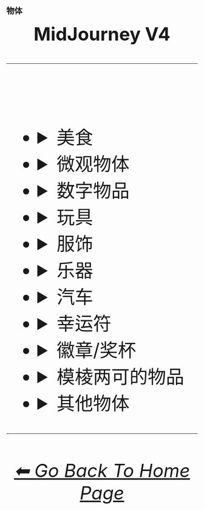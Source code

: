 <h2>物体</h2>

<div align="center">

<font size="15">**MidJourney V4**
<br>

</div>

<hr>
<br>


- <details><summary>美食</summary><p>

  - <details><summary>水果蔬菜</summary><p><div align="center">

	| Fruit | Vegetable |
	| :-: | :-: |
	| <img src="/Images/MJ_V4/V4_Alpha_3.5/Midjourney_Styles/Fruit.webp?raw=true" width="256" /> | <img src="/Images/MJ_V4/V4_Alpha_3.5/Midjourney_Styles/Vegetable.webp?raw=true" width="256" /> |
	
	<br>
	
	| Fig | Mango | Cauliflower |
	| :-: | :-: | :-: |
	| <img src="/Images/MJ_V4/V4_Alpha_3.5/Midjourney_Styles/Fig.webp?raw=true" width="256" /> | <img src="/Images/MJ_V4/V4_Alpha_3.5/Midjourney_Styles/Mango.webp?raw=true" width="256" /> | <img src="/Images/MJ_V4/V4_Alpha_3.5/Midjourney_Styles/Cauliflower.webp?raw=true" width="256" /> |

	</div></p></details>


  - <details><summary>肉/蛋/奶酪</summary><p><div align="center">

	| Beef | Wagyu | Tallow |
	| :-: | :-: | :-: |
	| <img src="/Images/MJ_V4/V4_Alpha_3.5/Midjourney_Styles/Beef.webp?raw=true" width="256" /> | <img src="/Images/MJ_V4/V4_Alpha_3.5/Midjourney_Styles/Wagyu.webp?raw=true" width="256" /> | <img src="/Images/MJ_V4/V4_Alpha_3.5/Midjourney_Styles/Tallow.webp?raw=true" width="256" /> |
	
	<br>
	
	| Pork | Bacon |
	| :-: | :-: |
	| <img src="/Images/MJ_V4/V4_Alpha_3.5/Midjourney_Styles/Pork.webp?raw=true" width="256" /> | <img src="/Images/MJ_V4/V4_Alpha_3.5/Midjourney_Styles/Bacon.webp?raw=true" width="256" /> |

	<br>

	| Cheese |
	| :-: |
	| <img src="/Images/MJ_V4/V4_Alpha_3.5/Midjourney_Styles/Cheese.webp?raw=true" width="256" /> |

	<br>
	
	| Egg | Egg Yolk |
	| :-: | :-: |
	| <img src="/Images/MJ_V4/V4_Alpha_3.5/Midjourney_Styles/Egg.webp?raw=true" width="256" /> | <img src="/Images/MJ_V4/V4_Alpha_3.5/Midjourney_Styles/Egg_Yolk.webp?raw=true" width="256" /> |

	</div></p></details>


  - <details><summary>面包</summary><p><div align="center">

	| Bread | Made of Bread | Pretzel |
	| :-: | :-: | :-: |
	| <img src="/Images/MJ_V4/V4_Alpha_3.5/Midjourney_Styles/Bread.webp?raw=true" width="256" /> | <img src="/Images/MJ_V4/V4_Alpha_3.5/Midjourney_Styles/Made_of_Bread.webp?raw=true" width="256" /> | <img src="/Images/MJ_V4/V4_Alpha_3.5/Midjourney_Styles/Pretzel.webp?raw=true" width="256" /> |

	<br>
	
	| Shortcrust-Pastry | Flaky-Pastry | Puff-Pastry |
	| :-: | :-: | :-: |
	| <img src="/Images/MJ_V4/V4_Alpha_3.5/Midjourney_Styles/Shortcrust-Pastry.webp?raw=true" width="256" /> | <img src="/Images/MJ_V4/V4_Alpha_3.5/Midjourney_Styles/Flaky-Pastry.webp?raw=true" width="256" /> | <img src="/Images/MJ_V4/V4_Alpha_3.5/Midjourney_Styles/Puff-Pastry.webp?raw=true" width="256" /> |

	<br>

	| Choux-Pastry | Phyllo |
	| :-: | :-: |
	| <img src="/Images/MJ_V4/V4_Alpha_3.5/Midjourney_Styles/Choux-Pastry.webp?raw=true" width="256" /> | <img src="/Images/MJ_V4/V4_Alpha_3.5/Midjourney_Styles/Phyllo.webp?raw=true" width="256" /> |

	</div></p></details>


  - <details><summary>干果与豆子</summary><p><div align="center">

	| Beans |
	| :-: |
	| <img src="/Images/MJ_V4/V4_Alpha_3.5/Midjourney_Styles/Beans.webp?raw=true" width="256" /> |

	<br>

	| Peanut |
	| :-: |
	| <img src="/Images/MJ_V4/V4_Alpha_3.5/Midjourney_Styles/Peanut.webp?raw=true" width="256" /> |

	<br>
	
	| Coconut |
	| :-: |
	| <img src="/Images/MJ_V4/V4_Alpha_3.6/Midjourney_Styles/Coconut.webp?raw=true" width="256" /> |

	</div></p></details>


  - <details><summary>菜肴</summary><p><div align="center">

	| Pizza | Hotdog |
	| :-: | :-: |
	| <img src="/Images/MJ_V4/V4_Alpha_3.5/Midjourney_Styles/Pizza.webp?raw=true" width="256" /> | <img src="/Images/MJ_V4/V4_Alpha_3.5/Midjourney_Styles/Hotdog.webp?raw=true" width="256" /> |
	
	<br>
	
	| Pasta | Spaghetti | Fettuccine |
	| :-: | :-: | :-: |
	| <img src="/Images/MJ_V4/V4_Alpha_3.5/Midjourney_Styles/Pasta.webp?raw=true" width="256" /> | <img src="/Images/MJ_V4/V4_Alpha_3.5/Midjourney_Styles/Spaghetti.webp?raw=true" width="256" /> | <img src="/Images/MJ_V4/V4_Alpha_3.5/Midjourney_Styles/Fettuccine.webp?raw=true" width="256" /> |

	<br>

	| Gnocchi |
	| :-: |
	| <img src="/Images/MJ_V4/V4_Alpha_3.5/Midjourney_Styles/Gnocchi.webp?raw=true" width="256" /> |

	<br>

	| Macaroni and Cheese |
	| :-: |
	| <img src="/Images/MJ_V4/V4_Alpha_3.7/Midjourney_Styles/Macaroni_and_Cheese.webp?raw=true" width="256" /> |

	</div></p></details>


  - <details><summary>酱汁、涂抹酱和油</summary><p><div align="center">
		
	| Vegetable Oil | Olive Oil |
	| :-: | :-: |
	| <img src="/Images/MJ_V4/V4_Alpha_3.5/Midjourney_Styles/Vegetable_Oil.webp?raw=true" width="256" /> | <img src="/Images/MJ_V4/V4_Alpha_3.5/Midjourney_Styles/Olive_Oil.webp?raw=true" width="256" /> |

	<br>

	| Butter | Margarine |
	| :-: | :-: |
	| <img src="/Images/MJ_V4/V4_Alpha_3.5/Midjourney_Styles/Butter.webp?raw=true" width="256" /> | <img src="/Images/MJ_V4/V4_Alpha_3.5/Midjourney_Styles/Margarine.webp?raw=true" width="256" /> |

	<br>

	| Peanut Butter | Jelly |
	| :-: | :-: |
	| <img src="/Images/MJ_V4/V4_Alpha_3.5/Midjourney_Styles/Peanut_Butter.webp?raw=true" width="256" /> | <img src="/Images/MJ_V4/V4_Alpha_3.5/Midjourney_Styles/Jelly.webp?raw=true" width="256" /> |

	<br>
	
	| Alfredo |
	| :-: |
	| <img src="/Images/MJ_V4/V4_Alpha_3.5/Midjourney_Styles/Alfredo.webp?raw=true" width="256" /> |	
	
	<br>
	
	| Sour Cream | Sauce | Pasta Sauce |
	| :-: | :-: | :-: |
	| <img src="/Images/MJ_V4/V4_Alpha_3.5/Midjourney_Styles/Sour_Cream.webp?raw=true" width="256" /> | <img src="/Images/MJ_V4/V4_Alpha_3.5/Midjourney_Styles/Sauce.webp?raw=true" width="256" /> | <img src="/Images/MJ_V4/V4_Alpha_3.5/Midjourney_Styles/Pasta_Sauce.webp?raw=true" width="256" /> |

	<br>
	
	| Ketchup | Mustard |
	| :-: | :-: |
	| <img src="/Images/MJ_V4/V4_Alpha_3.5/Midjourney_Styles/Ketchup.webp?raw=true" width="256" /> | <img src="/Images/MJ_V4/V4_Alpha_3.5/Midjourney_Styles/Mustard.webp?raw=true" width="256" /> |

	<br>

	| Mayonnaise | Mayo |
	| :-: | :-: |
	| <img src="/Images/MJ_V4/V4_Alpha_3.5/Midjourney_Styles/Mayonnaise.webp?raw=true" width="256" /> | <img src="/Images/MJ_V4/V4_Alpha_3.5/Midjourney_Styles/Mayo.webp?raw=true" width="256" /> |
		
	</div></p></details>


  - <details><summary>草本与香料</summary><p><div align="center">

	| Cinnamon |
	| :-: |
	| <img src="/Images/MJ_V4/V4_Alpha_3.5/Midjourney_Styles/Cinnamon.webp?raw=true" width="256" /> |

	</div></p></details>


  - <details><summary>糖果甜点</summary><p><div align="center">

	| Cake | Wedding Cake | Cake Decorating |
	| :-: | :-: | :-: |
	| <img src="/Images/MJ_V4/V4_Alpha_3.5/Midjourney_Styles/Cake.webp?raw=true" width="256" /> | <img src="/Images/MJ_V4/V4_Alpha_3.5/Midjourney_Styles/Wedding_Cake.webp?raw=true" width="256" /> | <img src="/Images/MJ_V4/V4_Alpha_3.5/Midjourney_Styles/Cake_Decorating.webp?raw=true" width="256" /> |
	
	<br>
	
	| Brownies |
	| :-: |
	| <img src="/Images/MJ_V4/V4_Alpha_3.5/Midjourney_Styles/Brownies.webp?raw=true" width="256" /> |

	<br>
	
	| Churros | Syrup | Maple Syrup |
	| :-: | :-: | :-: |
	| <img src="/Images/MJ_V4/V4_Alpha_3.5/Midjourney_Styles/Churros.webp?raw=true" width="256" /> | <img src="/Images/MJ_V4/V4_Alpha_3.5/Midjourney_Styles/Syrup.webp?raw=true" width="256" /> | <img src="/Images/MJ_V4/V4_Alpha_3.5/Midjourney_Styles/Maple_Syrup.webp?raw=true" width="256" /> |
	
	<br>
	
	| Cream | Whipped Cream | Ice Cream |
	| :-: | :-: | :-: |
	| <img src="/Images/MJ_V4/V4_Alpha_3.5/Midjourney_Styles/Cream.webp?raw=true" width="256" /> | <img src="/Images/MJ_V4/V4_Alpha_3.5/Midjourney_Styles/Whipped_Cream.webp?raw=true" width="256" /> | <img src="/Images/MJ_V4/V4_Alpha_3.5/Midjourney_Styles/Ice_Cream.webp?raw=true" width="256" /> |
	
	<br>
	
	| Candy | Lollipop | Taffy |
	| :-: | :-: | :-: |
	| <img src="/Images/MJ_V4/V4_Alpha_3.5/Midjourney_Styles/Candy.webp?raw=true" width="256" /> | <img src="/Images/MJ_V4/V4_Alpha_3.5/Midjourney_Styles/Lollipop.webp?raw=true" width="256" /> | <img src="/Images/MJ_V4/V4_Alpha_3.5/Midjourney_Styles/Taffy.webp?raw=true" width="256" /> |
	
	<br>
	
	| Cotton-Candy | Candy-Floss |
	| :-: | :-: |
	| <img src="/Images/MJ_V4/V4_Alpha_3.5/Midjourney_Styles/Cotton-Candy.webp?raw=true" width="256" /> | <img src="/Images/MJ_V4/V4_Alpha_3.5/Midjourney_Styles/Candy-Floss.webp?raw=true" width="256" /> |
	
	<br>
	
	| Gummy Candy | Gummies |
	| :-: | :-: |
	| <img src="/Images/MJ_V4/V4_Alpha_3.5/Midjourney_Styles/Gummy_Candy.webp?raw=true" width="256" /> | <img src="/Images/MJ_V4/V4_Alpha_3.5/Midjourney_Styles/Gummies.webp?raw=true" width="256" /> |

	<br>

	| Chocolate | Caramel |
	| :-: | :-: |
	| <img src="/Images/MJ_V4/V4_Alpha_3.5/Midjourney_Styles/Chocolate.webp?raw=true" width="256" /> | <img src="/Images/MJ_V4/V4_Alpha_3.5/Midjourney_Styles/Caramel.webp?raw=true" width="256" /> |
	
	<br>

	| Marzipan | Gum Paste | Modeling Chocolate |
	| :-: | :-: | :-: |
	| <img src="/Images/MJ_V4/V4_Alpha_3.5/Midjourney_Styles/Marzipan.webp?raw=true" width="256" /> | <img src="/Images/MJ_V4/V4_Alpha_3.5/Midjourney_Styles/Gum_Paste.webp?raw=true" width="256" /> | <img src="/Images/MJ_V4/V4_Alpha_3.5/Midjourney_Styles/Modeling_Chocolate.webp?raw=true" width="256" /> |

	<br>

	| Sprinkles | Nonpareils |
	| :-: | :-: |
	| <img src="/Images/MJ_V4/V4_Alpha_3.5/Midjourney_Styles/Sprinkles.webp?raw=true" width="256" /> | <img src="/Images/MJ_V4/V4_Alpha_3.5/Midjourney_Styles/Nonpareils.webp?raw=true" width="256" /> |

	<br>

	| Fondant Icing | Royal Icing |
	| :-: | :-: |
	| <img src="/Images/MJ_V4/V4_Alpha_3.5/Midjourney_Styles/Fondant_Icing.webp?raw=true" width="256" /> | <img src="/Images/MJ_V4/V4_Alpha_3.5/Midjourney_Styles/Royal_Icing.webp?raw=true" width="256" /> |

	<br>
	
	| Honeycomb | Creme Brule |
	| :-: | :-: |
	| <img src="/Images/MJ_V4/V4_Alpha_3.5/Midjourney_Styles/Honeycomb.webp?raw=true" width="256" /> | <img src="/Images/MJ_V4/V4_Alpha_3.5/Midjourney_Styles/Creme_Brule.webp?raw=true" width="256" /> |
	
	<br>
	
	| Eclair | Cannoli | Fruit-Tart |
	| :-: | :-: | :-: |
	| <img src="/Images/MJ_V4/V4_Alpha_3.5/Midjourney_Styles/Eclair.webp?raw=true" width="256" /> | <img src="/Images/MJ_V4/V4_Alpha_3.5/Midjourney_Styles/Cannoli.webp?raw=true" width="256" /> | <img src="/Images/MJ_V4/V4_Alpha_3.5/Midjourney_Styles/Fruit-Tart.webp?raw=true" width="256" /> |

	<br>

	| Gumdrop | Gum |
	| :-: | :-: |
	| <img src="/Images/MJ_V4/V4_Alpha_3.5/Midjourney_Styles/Gumdrop.webp?raw=true" width="256" /> | <img src="/Images/MJ_V4/V4_Alpha_3.5/Midjourney_Styles/Gum.webp?raw=true" width="256" /> |

	<br>
	
	| Dessertwave |
	| :-: |
	| <img src="/Images/MJ_V4/V4_Alpha_3.5/Midjourney_Styles/Dessertwave.webp?raw=true" width="256" /> |

	</div></p></details>


  - <details><summary>饮料</summary><p><div align="center">

	| Soda | Coffee | Tea |
	| :-: | :-: | :-: |
	| <img src="/Images/MJ_V4/V4_Alpha_3.5/Midjourney_Styles/Soda.webp?raw=true" width="256" /> | <img src="/Images/MJ_V4/V4_Alpha_3.5/Midjourney_Styles/Coffee.webp?raw=true" width="256" /> | <img src="/Images/MJ_V4/V4_Alpha_3.5/Midjourney_Styles/Tea.webp?raw=true" width="256" /> |

	<br>
	
	| Wine | White-Wine | Red-Wine |
	| :-: | :-: | :-: |
	| <img src="/Images/MJ_V4/V4_Alpha_3.5/Midjourney_Styles/Wine.webp?raw=true" width="256" /> | <img src="/Images/MJ_V4/V4_Alpha_3.5/Midjourney_Styles/White-Wine.webp?raw=true" width="256" /> | <img src="/Images/MJ_V4/V4_Alpha_3.5/Midjourney_Styles/Red-Wine.webp?raw=true" width="256" /> |
	
	<br>
	
	| Champagne |
	| :-: |
	| <img src="/Images/MJ_V4/V4_Alpha_3.5/Midjourney_Styles/Champagne.webp?raw=true" width="256" /> |

	<br>
	
	| Corona | Corona-Phenomenon |
	| :-: | :-: |
	| <img src="/Images/MJ_V4/V4_Alpha_3.5/Midjourney_Styles/Corona.webp?raw=true" width="256" /> | <img src="/Images/MJ_V4/V4_Alpha_3.5/Midjourney_Styles/Corona-Phenomenon.webp?raw=true" width="256" /> |

	</div></p></details>


  - <details><summary>其他美食</summary><p><div align="center">

	| Food |
	| :-: |
	| <img src="/Images/MJ_V4/V4_Alpha_3.5/Midjourney_Styles/Food.webp?raw=true" width="256" /> |

	<br>

	| Macaroni |
	| :-: |
	| <img src="/Images/MJ_V4/V4_Alpha_3.5/Midjourney_Styles/Macaroni.webp?raw=true" width="256" /> |

	<br>

	| Gelatin | Agar |
	| :-: | :-: |
	| <img src="/Images/MJ_V4/V4_Alpha_3.5/Midjourney_Styles/Gelatin.webp?raw=true" width="256" /> | <img src="/Images/MJ_V4/V4_Alpha_3.5/Midjourney_Styles/Agar.webp?raw=true" width="256" /> |

	<br>
	
	| Edible Ink | Food Coloring | Food Dye |
	| :-: | :-: | :-: |
	| <img src="/Images/MJ_V4/V4_Alpha_3.5/Midjourney_Styles/Edible_Ink.webp?raw=true" width="256" /> | <img src="/Images/MJ_V4/V4_Alpha_3.5/Midjourney_Styles/Food_Coloring.webp?raw=true" width="256" /> | <img src="/Images/MJ_V4/V4_Alpha_3.5/Midjourney_Styles/Food_Dye.webp?raw=true" width="256" /> |

	<br>
	
	| Deep-Fried | Molecular Gastronomy |
	| :-: | :-: |
	| <img src="/Images/MJ_V4/V4_Alpha_3.5/Midjourney_Styles/Deep-Fried.webp?raw=true" width="256" /> | <img src="/Images/MJ_V4/V4_Alpha_3.5/Midjourney_Styles/Molecular_Gastronomy.webp?raw=true" width="256" /> |

	<br>
	
	| Tincture |
	| :-: |
	| <img src="/Images/MJ_V4/V4_Alpha_3.5/Midjourney_Styles/Tincture.webp?raw=true" width="256" /> |
	
	<br>

	| Toothpaste |
	| :-: |
	| <img src="/Images/MJ_V4/V4_Alpha_3.5/Midjourney_Styles/Toothpaste.webp?raw=true" width="256" /> |

	</div></p></details>

  </p></details>


- <details><summary>微观物体</summary><p><div align="center">

    | Atom | Fullerene | Nanoparticle |
    | :-: | :-: | :-: |
    | <img src="/Images/MJ_V4/V4_Alpha_3.5/Midjourney_Styles/Atom.webp?raw=true" width="256" /> | <img src="/Images/MJ_V4/V4_Alpha_3.5/Midjourney_Styles/Fullerene.webp?raw=true" width="256" /> | <img src="/Images/MJ_V4/V4_Alpha_3.5/Midjourney_Styles/Nanoparticle.webp?raw=true" width="256" /> |

    <br>

	| Cells | Cellular |
	| :-: | :-: |
	| <img src="/Images/MJ_V4/V4_Alpha_3.5/Midjourney_Styles/Cells.webp?raw=true" width="256" /> | <img src="/Images/MJ_V4/V4_Alpha_3.5/Midjourney_Styles/Cellular.webp?raw=true" width="256" /> |

	<br>
	
	| Mitochondria | Mitosis |
	| :-: | :-: |
	| <img src="/Images/MJ_V4/V4_Alpha_3.5/Midjourney_Styles/Mitochondria.webp?raw=true" width="256" /> | <img src="/Images/MJ_V4/V4_Alpha_3.5/Midjourney_Styles/Mitosis.webp?raw=true" width="256" /> |

	<br>

    | DNA | Bacteria | Enzyme |
    | :-: | :-: | :-: |
    | <img src="/Images/MJ_V4/V4_Alpha_3.5/Midjourney_Styles/DNA.webp?raw=true" width="256" /> | <img src="/Images/MJ_V4/V4_Alpha_3.5/Midjourney_Styles/Bacteria.webp?raw=true" width="256" /> | <img src="/Images/MJ_V4/V4_Alpha_3.5/Midjourney_Styles/Enzyme.webp?raw=true" width="256" /> |

  </div></p></details>


- <details><summary>数字物品</summary><p><div align="center">

	| Computer | Display |
	| :-: | :-: |
	| <img src="/Images/MJ_V4/V4_Alpha_3.5/Midjourney_Styles/Computer.webp?raw=true" width="256" /> | <img src="/Images/MJ_V4/V4_Alpha_3.5/Midjourney_Styles/Display.webp?raw=true" width="256" /> |

	<br>
	
	| Camera | Lens | Film |
	| :-: | :-: | :-: |
	| <img src="/Images/MJ_V4/V4_Alpha_3.5/Midjourney_Styles/Camera.webp?raw=true" width="256" /> | <img src="/Images/MJ_V4/V4_Alpha_3.5/Midjourney_Styles/Lens.webp?raw=true" width="256" /> | <img src="/Images/MJ_V4/V4_Alpha_3.5/Midjourney_Styles/Film.webp?raw=true" width="256" /> |
	
	<br>

	| Vinyl Record | CD |
	| :-: | :-: |
	| <img src="/Images/MJ_V4/V4_Alpha_3.5/Midjourney_Styles/Vinyl_Record.webp?raw=true" width="256" /> | <img src="/Images/MJ_V4/V4_Alpha_3.5/Midjourney_Styles/CD.webp?raw=true" width="256" /> |

	<br>

	| DVD | Blu-Ray Disc |
	| :-: | :-: |
	| <img src="/Images/MJ_V4/V4_Alpha_3.5/Midjourney_Styles/DVD.webp?raw=true" width="256" /> | <img src="/Images/MJ_V4/V4_Alpha_3.5/Midjourney_Styles/Blu-Ray_Disc.webp?raw=true" width="256" /> |

	<br>

	| Videocasette |
	| :-: |
	| <img src="/Images/MJ_V4/V4_Alpha_3.5/Midjourney_Styles/Videocasette.webp?raw=true" width="256" /> |

	<br>

	| Capacitance Electronic Disc | LaserDisc | Holographic Versatile Disc |
	| :-: | :-: | :-: |
	| <img src="/Images/MJ_V4/V4_Alpha_3.5/Midjourney_Styles/Capacitance_Electronic_Disc.webp?raw=true" width="256" /> | <img src="/Images/MJ_V4/V4_Alpha_3.5/Midjourney_Styles/LaserDisc.webp?raw=true" width="256" /> | <img src="/Images/MJ_V4/V4_Alpha_3.5/Midjourney_Styles/Holographic_Versatile_Disc.webp?raw=true" width="256" /> |

	<br>
	
	| Transistor | Diode |
	| :-: | :-: |
	| <img src="/Images/MJ_V4/V4_Alpha_3.5/Midjourney_Styles/Transistor.webp?raw=true" width="256" /> | <img src="/Images/MJ_V4/V4_Alpha_3.5/Midjourney_Styles/Diode.webp?raw=true" width="256" /> |

	<br>
	
	| Wires | Cables |
	| :-: | :-: |
	| <img src="/Images/MJ_V4/V4_Alpha_3.5/Midjourney_Styles/Wires.webp?raw=true" width="256" /> | <img src="/Images/MJ_V4/V4_Alpha_3.5/Midjourney_Styles/Cables.webp?raw=true" width="256" /> |

	<br>

	| Flux Capacitor |
	| :-: |
	| <img src="/Images/MJ_V4/V4_Alpha_3.5/Midjourney_Styles/Flux_Capacitor.webp?raw=true" width="256" /> |

	<br>
	
	| Clock | Analog-Clock | Digital-Clock |
	| :-: | :-: | :-: |
	| <img src="/Images/MJ_V4/V4_Alpha_3.5/Midjourney_Styles/Clock.webp?raw=true" width="256" /> | <img src="/Images/MJ_V4/V4_Alpha_3.5/Midjourney_Styles/Analog-Clock.webp?raw=true" width="256" /> | <img src="/Images/MJ_V4/V4_Alpha_3.5/Midjourney_Styles/Digital-Clock.webp?raw=true" width="256" /> |
	
	<br>
	
	| Wristwatch |
	| :-: |
	| <img src="/Images/MJ_V4/V4_Alpha_3.5/Midjourney_Styles/Wristwatch.webp?raw=true" width="256" /> |

  </div></p></details>


- <details><summary>玩具</summary><p><div align="center">

	| Toy |
	| :-: |
	| <img src="/Images/MJ_V4/V4_Alpha_3.5/Midjourney_Styles/Toy.webp?raw=true" width="256" /> |

    <br>

    | Pinwheel | Slinky | Newtons-Cradle |
    | :-: | :-: | :-: |
    | <img src="/Images/MJ_V4/V4_Alpha_3.5/Midjourney_Styles/Pinwheel.webp?raw=true" width="256" /> | <img src="/Images/MJ_V4/V4_Alpha_3.5/Midjourney_Styles/Slinky.webp?raw=true" width="256" /> | <img src="/Images/MJ_V4/V4_Alpha_3.5/Midjourney_Styles/Newtons-Cradle.webp?raw=true" width="256" /> |

    <br>

	| Jigsaw | Puzzle | Tangram |
	| :-: | :-: | :-: |
	| <img src="/Images/MJ_V4/V4_Alpha_3.5/Midjourney_Styles/Jigsaw.webp?raw=true" width="256" /> | <img src="/Images/MJ_V4/V4_Alpha_3.5/Midjourney_Styles/Puzzle.webp?raw=true" width="256" /> | <img src="/Images/MJ_V4/V4_Alpha_3.5/Midjourney_Styles/Tangram.webp?raw=true" width="256" /> |

	<br>

	| Maze |
	| :-: |
	| <img src="/Images/MJ_V4/V4_Alpha_3.6/Midjourney_Styles/Maze.webp?raw=true" width="256" /> |
	
	<br>
	
    | Stress Ball | Koosh Ball | Koosh |
    | :-: | :-: | :-: |
    | <img src="/Images/MJ_V4/V4_Alpha_3.5/Midjourney_Styles/Stress_Ball.webp?raw=true" width="256" /> | <img src="/Images/MJ_V4/V4_Alpha_3.5/Midjourney_Styles/Koosh_Ball.webp?raw=true" width="256" /> | <img src="/Images/MJ_V4/V4_Alpha_3.5/Midjourney_Styles/Koosh.webp?raw=true" width="256" /> |

    <br>

    | Beach-Ball | Ball Pit | Zorb |
    | :-: | :-: | :-: |
    | <img src="/Images/MJ_V4/V4_Alpha_3.5/Midjourney_Styles/Beach-Ball.webp?raw=true" width="256" /> | <img src="/Images/MJ_V4/V4_Alpha_3.5/Midjourney_Styles/Ball_Pit.webp?raw=true" width="256" /> | <img src="/Images/MJ_V4/V4_Alpha_3.5/Midjourney_Styles/Zorb.webp?raw=true" width="256" /> |

    <br>

    | Rubik's Cube | Kinetic-Sand |
    | :-: | :-: |
    | <img src="/Images/MJ_V4/V4_Alpha_3.5/Midjourney_Styles/Rubiks_Cube.webp?raw=true" width="256" /> | <img src="/Images/MJ_V4/V4_Alpha_3.5/Midjourney_Styles/Kinetic-Sand.webp?raw=true" width="256" /> |

	<br>
	
	| Cards | Dominoes | Marbles |
	| :-: | :-: | :-: |
	| <img src="/Images/MJ_V4/V4_Alpha_3.5/Midjourney_Styles/Cards.webp?raw=true" width="256" /> | <img src="/Images/MJ_V4/V4_Alpha_3.5/Midjourney_Styles/Dominoes.webp?raw=true" width="256" /> | <img src="/Images/MJ_V4/V4_Alpha_3.5/Midjourney_Styles/Marbles.webp?raw=true" width="256" /> |
	
	<br>
	
	| Chess | Pogs |
	| :-: | :-: |
	| <img src="/Images/MJ_V4/V4_Alpha_3.5/Midjourney_Styles/Chess.webp?raw=true" width="256" /> | <img src="/Images/MJ_V4/V4_Alpha_3.5/Midjourney_Styles/Pogs.webp?raw=true" width="256" /> |

	<br>
	
	| Lego | Lego-Mindstorms | Lego-Mindstorms-NXT |
	| :-: | :-: | :-: |
	| <img src="/Images/MJ_V4/V4_Alpha_3.5/Midjourney_Styles/Lego.webp?raw=true" width="256" /> | <img src="/Images/MJ_V4/V4_Alpha_3.5/Midjourney_Styles/Lego-Mindstorms.webp?raw=true" width="256" /> | <img src="/Images/MJ_V4/V4_Alpha_3.5/Midjourney_Styles/Lego-Mindstorms-NXT.webp?raw=true" width="256" /> |
	
	<br>
	
	| Lincoln-Logs | Megablocks |
	| :-: | :-: |
	| <img src="/Images/MJ_V4/V4_Alpha_3.5/Midjourney_Styles/Lincoln-Logs.webp?raw=true" width="256" /> | <img src="/Images/MJ_V4/V4_Alpha_3.5/Midjourney_Styles/Megablocks.webp?raw=true" width="256" /> |
	
	<br>
	
	| Etch-A-Sketch | Lite-Brite |
	| :-: | :-: |
	| <img src="/Images/MJ_V4/V4_Alpha_3.5/Midjourney_Styles/Etch-A-Sketch.webp?raw=true" width="256" /> | <img src="/Images/MJ_V4/V4_Alpha_3.5/Midjourney_Styles/Lite-Brite.webp?raw=true" width="256" /> |

  </div></p></details>


- <details><summary>服饰</summary><p><div align="center">

	| Uniform | Outfit | Wearable |
	| :-: | :-: | :-: |
	| <img src="/Images/MJ_V4/V4_Alpha_3.5/Midjourney_Styles/Uniform.webp?raw=true" width="256" /> | <img src="/Images/MJ_V4/V4_Alpha_3.5/Midjourney_Styles/Outfit.webp?raw=true" width="256" /> | <img src="/Images/MJ_V4/V4_Alpha_3.5/Midjourney_Styles/Wearable.webp?raw=true" width="256" /> |

	<br>

    | Jeans |
    | :-: |
    | <img src="/Images/MJ_V4/V4_Alpha_3.5/Midjourney_Styles/Jeans.webp?raw=true" width="256" /> |

	<br>
	
	| Tuxedo | Polo | Fedora |
	| :-: | :-: | :-: |
	| <img src="/Images/MJ_V4/V4_Alpha_3.5/Midjourney_Styles/Tuxedo.webp?raw=true" width="256" /> | <img src="/Images/MJ_V4/V4_Alpha_3.5/Midjourney_Styles/Polo.webp?raw=true" width="256" /> | <img src="/Images/MJ_V4/V4_Alpha_3.5/Midjourney_Styles/Fedora.webp?raw=true" width="256" /> |

	<br>

	| Dress | Dressed |
	| :-: | :-: |
	| <img src="/Images/MJ_V4/V4_Alpha_3.5/Midjourney_Styles/Dress.webp?raw=true" width="256" /> | <img src="/Images/MJ_V4/V4_Alpha_3.5/Midjourney_Styles/Dressed.webp?raw=true" width="256" /> |

	<br>

	| Shoe | Shoes | Hat |
	| :-: | :-: | :-: |
	| <img src="/Images/MJ_V4/V4_Alpha_3.5/Midjourney_Styles/Shoe.webp?raw=true" width="256" /> | <img src="/Images/MJ_V4/V4_Alpha_3.5/Midjourney_Styles/Shoes.webp?raw=true" width="256" /> | <img src="/Images/MJ_V4/V4_Alpha_3.5/Midjourney_Styles/Hat.webp?raw=true" width="256" /> |
	
	<br>

	| Glasses | Wearing Glasses |
	| :-: | :-: |
	| <img src="/Images/MJ_V4/V4_Alpha_3.5/Midjourney_Styles/Glasses.webp?raw=true" width="256" /> | <img src="/Images/MJ_V4/V4_Alpha_3.5/Midjourney_Styles/Wearing_Glasses.webp?raw=true" width="256" /> |

	<br>

	| Sunglasses | Wearing Sunglasses |
	| :-: | :-: |
	| <img src="/Images/MJ_V4/V4_Alpha_3.5/Midjourney_Styles/Sunglasses.webp?raw=true" width="256" /> | <img src="/Images/MJ_V4/V4_Alpha_3.5/Midjourney_Styles/Wearing_Sunglasses.webp?raw=true" width="256" /> |

	<br>
	
	| Necktie | Bow Tie | Bowtie |
	| :-: | :-: | :-: |
	| <img src="/Images/MJ_V4/V4_Alpha_3.5/Midjourney_Styles/Necktie.webp?raw=true" width="256" /> | <img src="/Images/MJ_V4/V4_Alpha_3.5/Midjourney_Styles/Bow_Tie.webp?raw=true" width="256" /> | <img src="/Images/MJ_V4/V4_Alpha_3.5/Midjourney_Styles/Bowtie.webp?raw=true" width="256" /> |

	<br>

	| Jumpsuit |
	| :-: |
	| <img src="/Images/MJ_V4/V4_Alpha_3.5/Midjourney_Styles/Jumpsuit.webp?raw=true" width="256" /> |

  </div></p></details>


- <details><summary>乐器</summary><p><div align="center">

	| Instrument |
	| :-: |
	| <img src="/Images/MJ_V4/V4_Alpha_3.5/Midjourney_Styles/Instrument.webp?raw=true" width="256" /> |
	
	<br>

	| Piano | Accordion | Saxophone |
	| :-: | :-: | :-: |
	| <img src="/Images/MJ_V4/V4_Alpha_3.5/Midjourney_Styles/Piano.webp?raw=true" width="256" /> | <img src="/Images/MJ_V4/V4_Alpha_3.5/Midjourney_Styles/Accordion.webp?raw=true" width="256" /> | <img src="/Images/MJ_V4/V4_Alpha_3.5/Midjourney_Styles/Saxophone.webp?raw=true" width="256" /> |

  </div></p></details>


- <details><summary>汽车</summary><p><div align="center">

	| Car | Airplane | Rocket Ship |
	| :-: | :-: | :-: |
	| <img src="/Images/MJ_V4/V4_Alpha_3.5/Midjourney_Styles/Car.webp?raw=true" width="256" /> | <img src="/Images/MJ_V4/V4_Alpha_3.5/Midjourney_Styles/Airplane.webp?raw=true" width="256" /> | <img src="/Images/MJ_V4/V4_Alpha_3.6/Midjourney_Styles/Rocket_Ship.webp?raw=true" width="256" /> |
	
	<br>
	
	| Blimp | Hot Air Balloon |
	| :-: | :-: |
	| <img src="/Images/MJ_V4/V4_Alpha_3.5/Midjourney_Styles/Blimp.webp?raw=true" width="256" /> | <img src="/Images/MJ_V4/V4_Alpha_3.5/Midjourney_Styles/Hot_Air_Balloon.webp?raw=true" width="256" /> |

	<br>
	
	| Auto |
	| :-: |
	| <img src="/Images/MJ_V4/V4_Alpha_3.5/Midjourney_Styles/Auto.webp?raw=true" width="256" /> |

  </div></p></details>


- <details><summary>幸运符</summary><p><div align="center">

	| Charm | Good-Luck-Charm |
	| :-: | :-: |
	| <img src="/Images/MJ_V4/V4_Alpha_3.5/Midjourney_Styles/Charm.webp?raw=true" width="256" /> | <img src="/Images/MJ_V4/V4_Alpha_3.5/Midjourney_Styles/Good-Luck-Charm.webp?raw=true" width="256" /> |
	
	<br>
	
	| Horseshoe | Amulet | Dreamcatcher |
	| :-: | :-: | :-: |
	| <img src="/Images/MJ_V4/V4_Alpha_3.5/Midjourney_Styles/Horseshoe.webp?raw=true" width="256" /> | <img src="/Images/MJ_V4/V4_Alpha_3.5/Midjourney_Styles/Amulet.webp?raw=true" width="256" /> | <img src="/Images/MJ_V4/V4_Alpha_3.5/Midjourney_Styles/Dreamcatcher.webp?raw=true" width="256" /> |

  </div></p></details>


- <details><summary>徽章/奖杯</summary><p><div align="center">

	| Badge | Heraldic Badge |
	| :-: | :-: |
	| <img src="/Images/MJ_V4/V4_Alpha_3.5/Midjourney_Styles/Badge.webp?raw=true" width="256" /> | <img src="/Images/MJ_V4/V4_Alpha_3.5/Midjourney_Styles/Heraldic_Badge.webp?raw=true" width="256" /> |
	
	<br>
	
	| Trophy | Gorget Patch |
	| :-: | :-: |
	| <img src="/Images/MJ_V4/V4_Alpha_3.5/Midjourney_Styles/Trophy.webp?raw=true" width="256" /> | <img src="/Images/MJ_V4/V4_Alpha_3.5/Midjourney_Styles/Gorget_Patch.webp?raw=true" width="256" /> |

  </div></p></details>


- <details><summary>模棱两可的物品</summary><p><div align="center">

	| Object |
	| :-: |
	| <img src="/Images/MJ_V4/V4_Alpha_3.5/Midjourney_Styles/Object.webp?raw=true" width="256" /> |
		
	<br>
	
	| Stuff | Things | Items |
	| :-: | :-: | :-: |
	| <img src="/Images/MJ_V4/V4_Alpha_3.5/Midjourney_Styles/Stuff.webp?raw=true" width="256" /> | <img src="/Images/MJ_V4/V4_Alpha_3.5/Midjourney_Styles/Things.webp?raw=true" width="256" /> | <img src="/Images/MJ_V4/V4_Alpha_3.5/Midjourney_Styles/Items.webp?raw=true" width="256" /> |

	<br>

	| Trinket | Knickknack | Nick-Nack |
	| :-: | :-: | :-: |
	| <img src="/Images/MJ_V4/V4_Alpha_3.5/Midjourney_Styles/Trinket.webp?raw=true" width="256" /> | <img src="/Images/MJ_V4/V4_Alpha_3.5/Midjourney_Styles/Knickknack.webp?raw=true" width="256" /> | <img src="/Images/MJ_V4/V4_Alpha_3.5/Midjourney_Styles/Nick-Nack.webp?raw=true" width="256" /> |
	
	<br>
	
	| Bauble | Curio | Tchotchke |
	| :-: | :-: | :-: |
	| <img src="/Images/MJ_V4/V4_Alpha_3.5/Midjourney_Styles/Bauble.webp?raw=true" width="256" /> | <img src="/Images/MJ_V4/V4_Alpha_3.5/Midjourney_Styles/Curio.webp?raw=true" width="256" /> | <img src="/Images/MJ_V4/V4_Alpha_3.5/Midjourney_Styles/Tchotchke.webp?raw=true" width="256" /> |
	
	<br>
	
	| Doodad | Blobject |
	| :-: | :-: |
	| <img src="/Images/MJ_V4/V4_Alpha_3.5/Midjourney_Styles/Doodad.webp?raw=true" width="256" /> | <img src="/Images/MJ_V4/V4_Alpha_3.5/Midjourney_Styles/Blobject.webp?raw=true" width="256" /> |

  </div></p></details>


- <details><summary>其他物体</summary><p><div align="center">

	| Dichroic-Prism | Dispersive-Prism | Bubble |
	| :-: | :-: | :-: |
	| <img src="/Images/MJ_V4/V4_Alpha_3.5/Midjourney_Styles/Dichroic-Prism.webp?raw=true" width="256" /> | <img src="/Images/MJ_V4/V4_Alpha_3.5/Midjourney_Styles/Dispersive-Prism.webp?raw=true" width="256" /> | <img src="/Images/MJ_V4/V4_Alpha_3.6/Midjourney_Styles/Bubble.webp?raw=true" width="256" /> |

	<br>

	| Seashell | Toilet | Bean-Bag |
	| :-: | :-: | :-: |
	| <img src="/Images/MJ_V4/V4_Alpha_3.6/Midjourney_Styles/Seashell.webp?raw=true" width="256" /> | <img src="/Images/MJ_V4/V4_Alpha_3.6/Midjourney_Styles/Toilet.webp?raw=true" width="256" /> | <img src="/Images/MJ_V4/V4_Alpha_3.5/Midjourney_Styles/Bean-Bag.webp?raw=true" width="256" /> |
	
	<br>
	
	| Cage | Cheese Grater |
	| :-: | :-: |
	| <img src="/Images/MJ_V4/V4_Alpha_3.5/Midjourney_Styles/Cage.webp?raw=true" width="256" /> | <img src="/Images/MJ_V4/V4_Alpha_3.5/Midjourney_Styles/Cheese_Grater.webp?raw=true" width="256" /> |

	<br>

	| Bracelet | Ribbons | Fingerprint |
	| :-: | :-: | :-: |
	| <img src="/Images/MJ_V4/V4_Alpha_3.5/Midjourney_Styles/Bracelet.webp?raw=true" width="256" /> | <img src="/Images/MJ_V4/V4_Alpha_3.5/Midjourney_Styles/Ribbons.webp?raw=true" width="256" /> | <img src="/Images/MJ_V4/V4_Alpha_3.5/Midjourney_Styles/Fingerprint.webp?raw=true" width="256" /> |

	<br>

	| Bling |
	| :-: |
	| <img src="/Images/MJ_V4/V4_Alpha_3.5/Midjourney_Styles/Bling.webp?raw=true" width="256" /> |

	<br>

	| Tesla Valve |
	| :-: |
	| <img src="/Images/MJ_V4/V4_Alpha_3.5/Midjourney_Styles/Tesla_Valve.webp?raw=true" width="256" /> |

	<br>
	
	| Flag | Bench | Yardstick |
	| :-: | :-: | :-: |
	| <img src="/Images/MJ_V4/V4_Alpha_3.5/Midjourney_Styles/Flag.webp?raw=true" width="256" /> | <img src="/Images/MJ_V4/V4_Alpha_3.5/Midjourney_Styles/Bench.webp?raw=true" width="256" /> | <img src="/Images/MJ_V4/V4_Alpha_3.5/Midjourney_Styles/Yardstick.webp?raw=true" width="256" /> |

	<br>
	
	| Backdrop | Greenscreen |
	| :-: | :-: |
	| <img src="/Images/MJ_V4/V4_Alpha_3.5/Midjourney_Styles/Backdrop.webp?raw=true" width="256" /> | <img src="/Images/MJ_V4/V4_Alpha_3.5/Midjourney_Styles/Greenscreen.webp?raw=true" width="256" /> |
	
	<br>
	
	| Veins |
	| :-: |
	| <img src="/Images/MJ_V4/V4_Alpha_3.5/Midjourney_Styles/Veins.webp?raw=true" width="256" /> |
	
	<br>
	
	| Bunsen Burner |
	| :-: |
	| <img src="/Images/MJ_V4/V4_Alpha_3.5/Midjourney_Styles/Bunsen_Burner.webp?raw=true" width="256" /> |
	
	<br>
	
	| Needle | Screw |
	| :-: | :-: |
	| <img src="/Images/MJ_V4/V4_Alpha_3.5/Midjourney_Styles/Needle.webp?raw=true" width="256" /> | <img src="/Images/MJ_V4/V4_Alpha_3.5/Midjourney_Styles/Screw.webp?raw=true" width="256" /> |
	
	<br>

	| Nail | Metal Nail |
	| :-: | :-: |
	| <img src="/Images/MJ_V4/V4_Alpha_3.5/Midjourney_Styles/Nail.webp?raw=true" width="256" /> | <img src="/Images/MJ_V4/V4_Alpha_3.5/Midjourney_Styles/Metal_Nail.webp?raw=true" width="256" /> |

	<br>
	
	| Paper Clips |
	| :-: |
	| <img src="/Images/MJ_V4/V4_Alpha_3.5/Midjourney_Styles/Paper_Clips.webp?raw=true" width="256" /> |

	<br>

	| Band-Aid | Bandage | Gauze |
	| :-: | :-: | :-: |
	| <img src="/Images/MJ_V4/V4_Alpha_3.5/Midjourney_Styles/Band-Aid.webp?raw=true" width="256" /> | <img src="/Images/MJ_V4/V4_Alpha_3.5/Midjourney_Styles/Bandage.webp?raw=true" width="256" /> | <img src="/Images/MJ_V4/V4_Alpha_3.5/Midjourney_Styles/Gauze.webp?raw=true" width="256" /> |

	<br>
	
	| Rubber Band | Rubber Band Ball | Silly Band |
	| :-: | :-: | :-: |
	| <img src="/Images/MJ_V4/V4_Alpha_3.5/Midjourney_Styles/Rubber_Band.webp?raw=true" width="256" /> | <img src="/Images/MJ_V4/V4_Alpha_3.6/Midjourney_Styles/Rubber_Band_Ball.webp?raw=true" width="256" /> | <img src="/Images/MJ_V4/V4_Alpha_3.5/Midjourney_Styles/Silly_Band.webp?raw=true" width="256" /> |
	
	<br>
	
	| Balloon |
	| :-: |
	| <img src="/Images/MJ_V4/V4_Alpha_3.5/Midjourney_Styles/Balloon.webp?raw=true" width="256" /> |
	
	<br>

	| Soap | Lipstick |
	| :-: | :-: |
	| <img src="/Images/MJ_V4/V4_Alpha_3.5/Midjourney_Styles/Soap.webp?raw=true" width="256" /> | <img src="/Images/MJ_V4/V4_Alpha_3.5/Midjourney_Styles/Lipstick.webp?raw=true" width="256" /> |

	<br>
	
	| Plume |
	| :-: |
	| <img src="/Images/MJ_V4/V4_Alpha_3.5/Midjourney_Styles/Plume.webp?raw=true" width="256" /> |

	<br>
	
	| Mat |
	| :-: |
	| <img src="/Images/MJ_V4/V4_Alpha_3.5/Midjourney_Styles/Mat.webp?raw=true" width="256" /> |

	<br>

	| <br>Teapot<p><div align="center"><i><h6><a href="https://rexwang8.github.io/resource/ai/teapot">@bob</a></h6></i></p> |
	| :-: |
	| <img src="/Images/MJ_V4/V4_Alpha_3.5/Midjourney_Styles/Teapot.webp?raw=true" width="256" /> |

  </div></p></details>


<hr><!--------------->
<div align="center">
<h6><a href="/README.md">⬅ Go Back To Home Page</a></h6>
</div>

